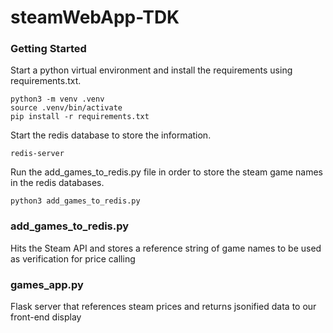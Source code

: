 # steamWebApp-TDK

### Getting Started

Start a python virtual environment and install the requirements using requirements.txt.

```
python3 -m venv .venv
source .venv/bin/activate
pip install -r requirements.txt
```

Start the redis database to store the information.

```
redis-server
```

Run the add_games_to_redis.py file in order to store the steam game names in the redis databases.
```
python3 add_games_to_redis.py
```

### add_games_to_redis.py

Hits the Steam API and stores a reference string of game names to be used as verification for price calling

### games_app.py

Flask server that references steam prices and returns jsonified data to our front-end display